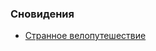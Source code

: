 ### Сновидения

+ [Странное велопутешествие](http://it-the-drote.tk/dream/24-09-2013-Велопутешествие)
